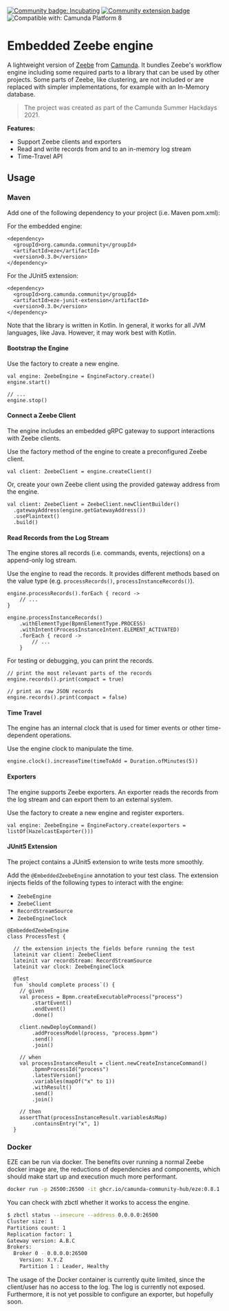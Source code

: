 [![Community badge: Incubating](https://img.shields.io/badge/Lifecycle-Incubating-blue)](https://github.com/Camunda-Community-Hub/community/blob/main/extension-lifecycle.md#incubating-)
[![Community extension badge](https://img.shields.io/badge/Community%20Extension-An%20open%20source%20community%20maintained%20project-FF4700)](https://github.com/camunda-community-hub/community)
![Compatible with: Camunda Platform 8](https://img.shields.io/badge/Compatible%20with-Camunda%20Platform%208-0072Ce)

# Embedded Zeebe engine

A lightweight version of [Zeebe](https://github.com/camunda-cloud/zeebe) from [Camunda](https://camunda.com). It bundles Zeebe's workflow engine including some required parts to a library that can be used by other projects. Some parts of Zeebe, like clustering, are not included or are replaced with simpler implementations, for example with an In-Memory database.   

> The project was created as part of the Camunda Summer Hackdays 2021.

**Features:**

* Support Zeebe clients and exporters
* Read and write records from and to an in-memory log stream
* Time-Travel API

## Usage

### Maven 

Add one of the following dependency to your project (i.e. Maven pom.xml):

For the embedded engine:

```
<dependency>
  <groupId>org.camunda.community</groupId>
  <artifactId>eze</artifactId>
  <version>0.3.0</version>
</dependency>
```

For the JUnit5 extension: 

```
<dependency>
  <groupId>org.camunda.community</groupId>
  <artifactId>eze-junit-extension</artifactId>
  <version>0.3.0</version>
</dependency>
```

Note that the library is written in Kotlin. In general, it works for all JVM languages, like Java. However, it may work best with Kotlin. 

#### Bootstrap the Engine

Use the factory to create a new engine.  

```
val engine: ZeebeEngine = EngineFactory.create()
engine.start()

// ...
engine.stop()
```

#### Connect a Zeebe Client

The engine includes an embedded gRPC gateway to support interactions with Zeebe clients. 

Use the factory method of the engine to create a preconfigured Zeebe client. 

```
val client: ZeebeClient = engine.createClient()
```

Or, create your own Zeebe client using the provided gateway address from the engine.

```
val client: ZeebeClient = ZeebeClient.newClientBuilder()
  .gatewayAddress(engine.getGatewayAddress())
  .usePlaintext()
  .build()
```

#### Read Records from the Log Stream

The engine stores all records (i.e. commands, events, rejections) on a append-only log stream.

Use the engine to read the records. It provides different methods based on the value type (e.g. `processRecords()`, `processInstanceRecords()`). 

```                
engine.processRecords().forEach { record ->
    // ...
}

engine.processInstanceRecords()
    .withElementType(BpmnElementType.PROCESS)
    .withIntent(ProcessInstanceIntent.ELEMENT_ACTIVATED)
    .forEach { record ->  
        // ...
    }               
```

For testing or debugging, you can print the records. 

```
// print the most relevant parts of the records
engine.records().print(compact = true)

// print as raw JSON records
engine.records().print(compact = false)
```

#### Time Travel

The engine has an internal clock that is used for timer events or other time-dependent operations.

Use the engine clock to manipulate the time.

```
engine.clock().increaseTime(timeToAdd = Duration.ofMinutes(5))
```

#### Exporters

The engine supports Zeebe exporters. An exporter reads the records from the log stream and can export them to an external system.

Use the factory to create a new engine and register exporters.  

```
val engine: ZeebeEngine = EngineFactory.create(exporters = listOf(HazelcastExporter()))
```

#### JUnit5 Extension

The project contains a JUnit5 extension to write tests more smoothly.  

Add the `@EmbeddedZeebeEngine` annotation to your test class. The extension injects fields of the following types to interact with the engine:
* `ZeebeEngine`
* `ZeebeClient`
* `RecordStreamSource`
* `ZeebeEngineClock`

```
@EmbeddedZeebeEngine
class ProcessTest {

  // the extension injects the fields before running the test   
  lateinit var client: ZeebeClient
  lateinit var recordStream: RecordStreamSource
  lateinit var clock: ZeebeEngineClock

  @Test
  fun `should complete process`() {
    // given
    val process = Bpmn.createExecutableProcess("process")
        .startEvent()
        .endEvent()
        .done()

    client.newDeployCommand()
        .addProcessModel(process, "process.bpmn")
        .send()
        .join()

    // when
    val processInstanceResult = client.newCreateInstanceCommand()
        .bpmnProcessId("process")
        .latestVersion()
        .variables(mapOf("x" to 1))
        .withResult()
        .send()
        .join()

    // then
    assertThat(processInstanceResult.variablesAsMap)
        .containsEntry("x", 1)
  }
```

### Docker

EZE can be run via docker. The benefits over running a normal Zeebe docker image are, the reductions of dependencies and components, which should make start up and execution much more performant.

```sh
docker run -p 26500:26500 -it ghcr.io/camunda-community-hub/eze:0.8.1
```

You can check with zbctl whether it works to access the engine.

```sh
$ zbctl status --insecure --address 0.0.0.0:26500
Cluster size: 1
Partitions count: 1
Replication factor: 1
Gateway version: A.B.C
Brokers:
  Broker 0 - 0.0.0.0:26500
    Version: X.Y.Z
    Partition 1 : Leader, Healthy
```

The usage of the Docker container is currently quite limited, since the client/user has no access to the log. The log is currently not exposed. Furthermore, it is not yet possible to configure an exporter, but hopefully soon.
